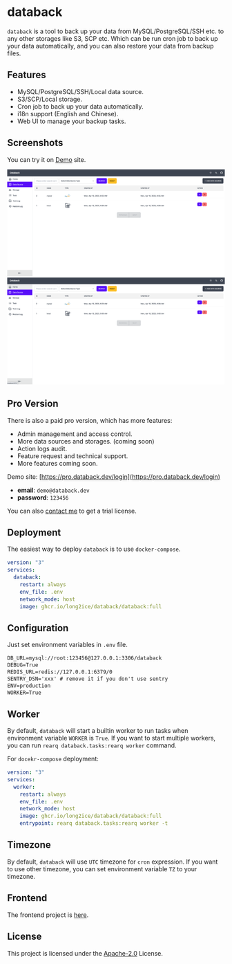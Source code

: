 # databack

`databack` is a tool to back up your data from MySQL/PostgreSQL/SSH etc. to any other storages like S3, SCP etc. Which
can be run cron job to back up your data automatically, and you can also restore your data from backup files.

## Features

- MySQL/PostgreSQL/SSH/Local data source.
- S3/SCP/Local storage.
- Cron job to back up your data automatically.
- i18n support (English and Chinese).
- Web UI to manage your backup tasks.

## Screenshots

You can try it on [Demo](https://demo.databack.dev/) site.

![databack](./images/home.png)
![databack](./images/datasource.png)

## Pro Version

There is also a paid pro version, which has more features:

- Admin management and access control.
- More data sources and storages. (coming soon)
- Action logs audit.
- Feature request and technical support.
- More features coming soon.

Demo site: [https://pro.databack.dev/login](https://pro.databack.dev/login)

- **email**: `demo@databack.dev`
- **password**: `123456`

You can also [contact me](mailto:long2ice@gmail.com) to get a trial license.

## Deployment

The easiest way to deploy `databack` is to use `docker-compose`.

```yml
version: "3"
services:
  databack:
    restart: always
    env_file: .env
    network_mode: host
    image: ghcr.io/long2ice/databack/databack:full
```

## Configuration

Just set environment variables in `.env` file.

```dotenv
DB_URL=mysql://root:123456@127.0.0.1:3306/databack
DEBUG=True
REDIS_URL=redis://127.0.0.1:6379/0
SENTRY_DSN='xxx' # remove it if you don't use sentry
ENV=production
WORKER=True
```

## Worker

By default, `databack` will start a builtin worker to run tasks when environment variable `WORKER` is `True`. If you
want to start multiple workers, you can run `rearq databack.tasks:rearq worker` command.

For `docekr-compose` deployment:

```yml
version: "3"
services:
  worker:
    restart: always
    env_file: .env
    network_mode: host
    image: ghcr.io/long2ice/databack/databack:full
    entrypoint: rearq databack.tasks:rearq worker -t
```

## Timezone

By default, `databack` will use `UTC` timezone for `cron` expression. If you want to use other timezone, you can set
environment variable `TZ` to your timezone.

## Frontend

The frontend project is [here](https://github.com/long2ice/databack-web).

## License

This project is licensed under the [Apache-2.0](./LICENSE) License.
